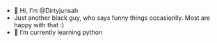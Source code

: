 - 👋 Hi, I’m @Dirtyjunsah
- Just another black guy, who says funny things occasionlly. Most are happy with that :)
- 🌱 I’m currently learning python 

<!---
Dirtyjunsah/Dirtyjunsah is a ✨ special ✨ repository because its `README.md` (this file) appears on your GitHub profile.
You can click the Preview link to take a look at your changes.
--->
